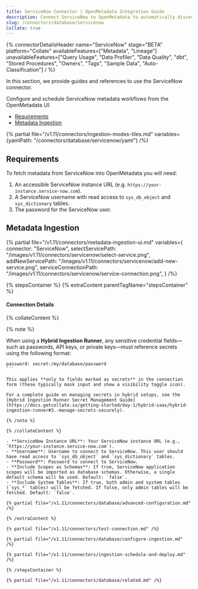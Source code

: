 ```yaml
---
title: ServiceNow Connector | OpenMetadata Integration Guide
description: Connect ServiceNow to OpenMetadata to automatically discover, catalog, and manage your ServiceNow metadata. Step-by-step configuration guide.
slug: /connectors/database/servicenow
Collate: true
---
```


{% connectorDetailsHeader
name="ServiceNow"
stage="BETA"
platform="Collate"
availableFeatures=["Metadata", "Lineage"]
unavailableFeatures=["Query Usage", "Data Profiler", "Data Quality", "dbt", "Stored Procedures", "Owners", "Tags", "Sample Data", "Auto-Classification"]
/ %}

In this section, we provide guides and references to use the ServiceNow connector.

Configure and schedule ServiceNow metadata workflows from the OpenMetadata UI:

- [Requirements](#requirements)
- [Metadata Ingestion](#metadata-ingestion)

{% partial file="/v1.11/connectors/ingestion-modes-tiles.md" variables={yamlPath: "/connectors/database/servicenow/yaml"} /%}

## Requirements

To fetch metadata from ServiceNow into OpenMetadata you will need:

1. An accessible ServiceNow instance URL (e.g. `https://your-instance.service-now.com`).
2. A ServiceNow username with read access to `sys_db_object` and `sys_dictionary` tables.
3. The password for the ServiceNow user.

## Metadata Ingestion

{% partial 
  file="/v1.11/connectors/metadata-ingestion-ui.md" 
  variables={
    connector: "ServiceNow", 
    selectServicePath: "/images/v1.11/connectors/servicenow/select-service.png",
    addNewServicePath: "/images/v1.11/connectors/servicenow/add-new-service.png",
    serviceConnectionPath: "/images/v1.11/connectors/servicenow/service-connection.png",
} 
/%}

{% stepsContainer %}
{% extraContent parentTagName="stepsContainer" %}

#### Connection Details

{% collateContent %}

{% note %} 

When using a **Hybrid Ingestion Runner**, any sensitive credential fields—such as passwords, API keys, or private keys—must reference secrets using the following format: 

```
password: secret:/my/database/password
``` 

This applies **only to fields marked as secrets** in the connection form (these typically mask input and show a visibility toggle icon). 

For a complete guide on managing secrets in hybrid setups, see the [Hybrid Ingestion Runner Secret Management Guide](https://docs.getcollate.io/getting-started/day-1/hybrid-saas/hybrid-ingestion-runner#3.-manage-secrets-securely).

{% /note %}

{% /collateContent %}

- **ServiceNow Instance URL**: Your ServiceNow instance URL (e.g., `https://your-instance.service-now.com`).
- **Username**: Username to connect to ServiceNow. This user should have read access to `sys_db_object` and `sys_dictionary` tables.
- **Password**: Password to connect to ServiceNow.
- **Include Scopes as Schemas**: If true, ServiceNow application scopes will be imported as database schemas. Otherwise, a single default schema will be used. Default: `false`.
- **Include System Tables**: If true, both admin and system tables (`sys_*` tables) will be fetched. If false, only admin tables will be fetched. Default: `false`.

{% partial file="/v1.11/connectors/database/advanced-configuration.md" /%}

{% /extraContent %}

{% partial file="/v1.11/connectors/test-connection.md" /%}

{% partial file="/v1.11/connectors/database/configure-ingestion.md" /%}

{% partial file="/v1.11/connectors/ingestion-schedule-and-deploy.md" /%}

{% /stepsContainer %}

{% partial file="/v1.11/connectors/database/related.md" /%}